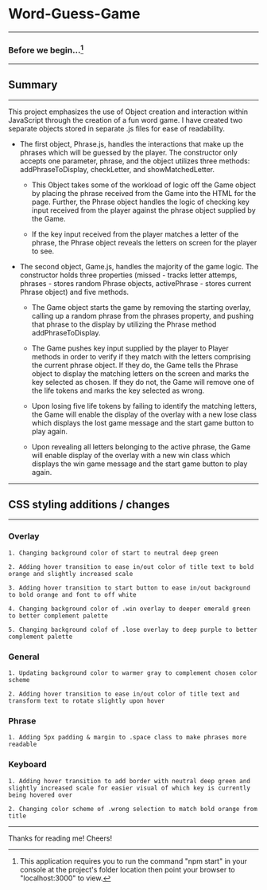 # Word-Guess-Game
 ___
 ### Before we begin...[^1]
___
## Summary
___
 This project emphasizes the use of Object creation and interaction within JavaScript through the creation of a fun word game. I have created two separate objects stored in separate .js files for ease of readability. 

- The first object, Phrase.js, handles the interactions that make up the phrases which will be guessed by the player. The constructor only accepts one parameter, phrase, and the object utilizes three methods: addPhraseToDisplay, checkLetter, and showMatchedLetter. 

  - This Object takes some of the workload of logic off the Game object by placing the phrase received from the Game into the HTML for the page. Further, the Phrase object handles the logic of checking key input received from the player against the phrase object supplied by the Game.

   - If the key input received from the player matches a letter of the phrase, the Phrase object reveals the letters on screen for the player to see.

- The second object, Game.js, handles the majority of the game logic. The constructor holds three properties (missed - tracks letter attemps, phrases - stores random Phrase objects, activePhrase - stores current Phrase object) and five methods. 
    
    - The Game object starts the game by removing the starting overlay, calling up a random phrase from the phrases property, and pushing that phrase to the display by utilizing the Phrase method addPhraseToDisplay.
    
    - The Game pushes key input supplied by the player to Player methods in order to verify if they match with the letters comprising the current phrase object. If they do, the Game tells the Phrase object to display the matching letters on the screen and marks the key selected as chosen. If they do not, the Game will remove one of the life tokens and marks the key selected as wrong. 

    - Upon losing five life tokens by failing to identify the matching letters, the Game will enable the display of the overlay with a new lose class which displays the lost game message and the start game button to play again.

    - Upon revealing all letters belonging to the active phrase, the Game will enable display of the overlay with a new win class which displays the win game message and the start game button to play again.
___
 ## CSS styling additions / changes
___    
   ### Overlay   
   
    1. Changing background color of start to neutral deep green
    
    2. Adding hover transition to ease in/out color of title text to bold orange and slightly increased scale
    
    3. Adding hover transition to start button to ease in/out background to bold orange and font to off white
    
    4. Changing background color of .win overlay to deeper emerald green to better complement palette
    
    5. Changing background colof of .lose overlay to deep purple to better complement palette

   ### General
    
    1. Updating background color to warmer gray to complement chosen color scheme 
    
    2. Adding hover transition to ease in/out color of title text and transform text to rotate slightly upon hover

   ### Phrase
    
    1. Adding 5px padding & margin to .space class to make phrases more readable

   ### Keyboard
   
    1. Adding hover transition to add border with neutral deep green and slightly increased scale for easier visual of which key is currently being hovered over
    
    2. Changing color scheme of .wrong selection to match bold orange from title
___ 
Thanks for reading me! Cheers!

[^1]: This application requires you to run the command "npm start" in your console at the project's folder location then point your browser to "localhost:3000" to view.

